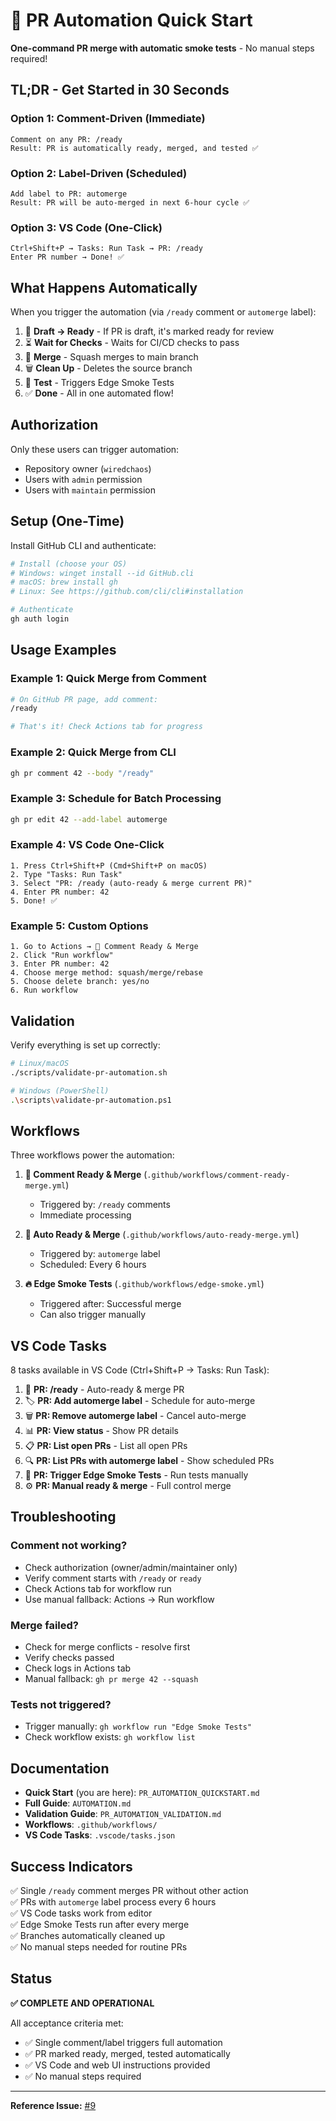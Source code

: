 # 🚀 PR Automation Quick Start

**One-command PR merge with automatic smoke tests** - No manual steps required!

## TL;DR - Get Started in 30 Seconds

### Option 1: Comment-Driven (Immediate)
```
Comment on any PR: /ready
Result: PR is automatically ready, merged, and tested ✅
```

### Option 2: Label-Driven (Scheduled)
```
Add label to PR: automerge
Result: PR will be auto-merged in next 6-hour cycle ✅
```

### Option 3: VS Code (One-Click)
```
Ctrl+Shift+P → Tasks: Run Task → PR: /ready
Enter PR number → Done! ✅
```

## What Happens Automatically

When you trigger the automation (via `/ready` comment or `automerge` label):

1. 📝 **Draft → Ready** - If PR is draft, it's marked ready for review
2. ⏳ **Wait for Checks** - Waits for CI/CD checks to pass
3. 🔀 **Merge** - Squash merges to main branch
4. 🗑️ **Clean Up** - Deletes the source branch
5. 🧪 **Test** - Triggers Edge Smoke Tests
6. ✅ **Done** - All in one automated flow!

## Authorization

Only these users can trigger automation:
- Repository owner (`wiredchaos`)
- Users with `admin` permission
- Users with `maintain` permission

## Setup (One-Time)

Install GitHub CLI and authenticate:
```bash
# Install (choose your OS)
# Windows: winget install --id GitHub.cli
# macOS: brew install gh
# Linux: See https://github.com/cli/cli#installation

# Authenticate
gh auth login
```

## Usage Examples

### Example 1: Quick Merge from Comment
```bash
# On GitHub PR page, add comment:
/ready

# That's it! Check Actions tab for progress
```

### Example 2: Quick Merge from CLI
```bash
gh pr comment 42 --body "/ready"
```

### Example 3: Schedule for Batch Processing
```bash
gh pr edit 42 --add-label automerge
```

### Example 4: VS Code One-Click
```
1. Press Ctrl+Shift+P (Cmd+Shift+P on macOS)
2. Type "Tasks: Run Task"
3. Select "PR: /ready (auto-ready & merge current PR)"
4. Enter PR number: 42
5. Done! ✅
```

### Example 5: Custom Options
```
1. Go to Actions → 🚀 Comment Ready & Merge
2. Click "Run workflow"
3. Enter PR number: 42
4. Choose merge method: squash/merge/rebase
5. Choose delete branch: yes/no
6. Run workflow
```

## Validation

Verify everything is set up correctly:

```bash
# Linux/macOS
./scripts/validate-pr-automation.sh

# Windows (PowerShell)
.\scripts\validate-pr-automation.ps1
```

## Workflows

Three workflows power the automation:

1. **🚀 Comment Ready & Merge** (`.github/workflows/comment-ready-merge.yml`)
   - Triggered by: `/ready` comments
   - Immediate processing
   
2. **🤖 Auto Ready & Merge** (`.github/workflows/auto-ready-merge.yml`)
   - Triggered by: `automerge` label
   - Scheduled: Every 6 hours
   
3. **🔥 Edge Smoke Tests** (`.github/workflows/edge-smoke.yml`)
   - Triggered after: Successful merge
   - Can also trigger manually

## VS Code Tasks

8 tasks available in VS Code (Ctrl+Shift+P → Tasks: Run Task):

1. 🚀 **PR: /ready** - Auto-ready & merge PR
2. 🏷️ **PR: Add automerge label** - Schedule for auto-merge
3. 🗑️ **PR: Remove automerge label** - Cancel auto-merge
4. 📊 **PR: View status** - Show PR details
5. 📋 **PR: List open PRs** - List all open PRs
6. 🔍 **PR: List PRs with automerge label** - Show scheduled PRs
7. 🧪 **PR: Trigger Edge Smoke Tests** - Run tests manually
8. ⚙️ **PR: Manual ready & merge** - Full control merge

## Troubleshooting

### Comment not working?
- Check authorization (owner/admin/maintainer only)
- Verify comment starts with `/ready` or `ready`
- Check Actions tab for workflow run
- Use manual fallback: Actions → Run workflow

### Merge failed?
- Check for merge conflicts - resolve first
- Verify checks passed
- Check logs in Actions tab
- Manual fallback: `gh pr merge 42 --squash`

### Tests not triggered?
- Trigger manually: `gh workflow run "Edge Smoke Tests"`
- Check workflow exists: `gh workflow list`

## Documentation

- **Quick Start** (you are here): `PR_AUTOMATION_QUICKSTART.md`
- **Full Guide**: `AUTOMATION.md`
- **Validation Guide**: `PR_AUTOMATION_VALIDATION.md`
- **Workflows**: `.github/workflows/`
- **VS Code Tasks**: `.vscode/tasks.json`

## Success Indicators

✅ Single `/ready` comment merges PR without other action  
✅ PRs with `automerge` label process every 6 hours  
✅ VS Code tasks work from editor  
✅ Edge Smoke Tests run after every merge  
✅ Branches automatically cleaned up  
✅ No manual steps needed for routine PRs  

## Status

**✅ COMPLETE AND OPERATIONAL**

All acceptance criteria met:
- ✅ Single comment/label triggers full automation
- ✅ PR marked ready, merged, tested automatically
- ✅ VS Code and web UI instructions provided
- ✅ No manual steps required

---

**Reference Issue:** [#9](https://github.com/wiredchaos/wired-chaos/issues/9)
